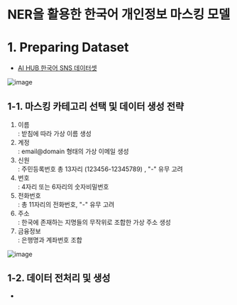 # NER을 활용한 한국어 개인정보 마스킹 모델

# 1. Preparing Dataset

- [AI HUB 한국어 SNS 데이터셋](https://aihub.or.kr/aihubdata/data/view.do?currMenu=115&topMenu=100&aihubDataSe=realm&dataSetSn=114)

![image](https://user-images.githubusercontent.com/63226383/206382292-0cd40ad6-b885-43fd-aa7c-e2e0b0e40070.png)


## 1-1. 마스킹 카테고리 선택 및 데이터 생성 전략
 1) 이름  
  : 받침에 따라 가상 이름 생성
 2) 계정  
  : email@domain 형태의 가상 이메일 생성
 3) 신원  
  : 주민등록번호 총 13자리 (123456-12345789) , "-" 유무 고려 
 4) 번호  
  : 4자리 또는 6자리의 숫자비밀번호
 5) 전화번호    
  : 총 11자리의 전화번호, "-" 유무 고려
 6) 주소  
  : 한국에 존재하는 지명들의 무작위로 조합한 가상 주소 생성
 7) 금융정보  
  : 은행명과 계좌번호 조합

![image](https://user-images.githubusercontent.com/63226383/206383150-e8167cab-6359-42fc-87f4-a27ddb8a41bd.png)


## 1-2. 데이터 전처리 및 생성
  - 

